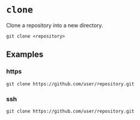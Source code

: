 # `clone`

Clone a repository into a new directory.

```git
git clone <repository>
```

## Examples

### https

```
git clone https://github.com/user/repository.git
```

### ssh

```
git clone https://github.com/user/repository.git
```
